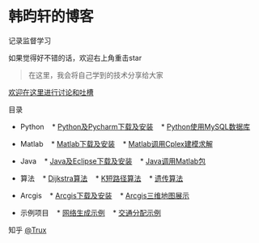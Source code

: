 # 韩昀轩的博客
记录监督学习

如果觉得好不错的话，欢迎右上角重击star

> 在这里，我会将自己学到的技术分享给大家

[欢迎在这里进行讨论和吐槽](https://github.com/hanyunxuan/blog/issues/1)

目录

* Python
    * [Python及Pycharm下载及安装](https://github.com/fouber/blog/issues/1)
    * [Python使用MySQL数据库](https://github.com/fouber/blog/issues/3)
* Matlab
    * [Matlab下载及安装](https://github.com/fouber/blog/issues/1)
    * [Matlab调用Cplex建模求解](https://github.com/fouber/blog/issues/5)
* Java
    * [Java及Eclipse下载及安装](https://github.com/fouber/blog/issues/1)
    * [Java调用Matlab包](https://github.com/fouber/blog/issues/3)
* 算法
    * [Dijkstra算法](https://github.com/fouber/blog/issues/1)
    * [K短路径算法](https://github.com/fouber/blog/issues/3)
    * [遗传算法](https://github.com/fouber/blog/issues/2)
* Arcgis
    * [Arcgis下载及安装](https://github.com/fouber/blog/issues/10)
    * [Arcgis三维地图展示](https://github.com/fouber/blog/issues/10)

* 示例项目
    * [网络生成示例](https://github.com/fouber/static-resource-management-system-demo)
    * [交通分配示例](https://github.com/fouber/fis-php-md.js)

知乎 [@Trux](https://www.zhihu.com/people/baiye_mail/activities)
